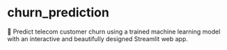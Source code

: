 # churn_prediction
🎯 Predict telecom customer churn using a trained machine learning model with an interactive and beautifully designed Streamlit web app.
